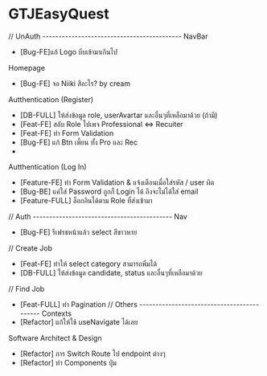 # GTJEasyQuest

// UnAuth -------------------------------------------
NavBar
- [Bug-FE]แก้ Logo บีบเข้ามาเกินไป

Homepage 
- [Bug-FE] จอ Niiki สีอะไร? by cream

Autthentication (Register)
- [DB-FULL] ให้ส่งข้อมูล role, userAvartar และอื่นๆที่เหลือมาด้วย (ถ้ามี)
- [Feat-FE] สลับ Role ไปเพจ Professional <=> Recuiter
- [Feat-FE] ทำ Form Validation
- [Bug-FE] แก้ Btn เพี้ยน ทั้ง Pro และ Rec
- 


Autthentication (Log In)
- [Feature-FE] ทำ Form Validation & แจ้งเตือนเมื่อใส่รหัส / user ผิด
- [Bug-BE] แค่ใส่ Password ถูกก็ Login ได้ ถึงจะไม่ได้ใส่ email
- [Feature-FULL] ล็อกอินได้ตาม Role ที่ส่งเข้ามา

// Auth -------------------------------------------
Nav
- [Bug-FE] รีเฟรชหน้าแล้ว select สีขาวหาย

// Create Job
- [Feat-FE] ทำให้ select category สามารถพืมได้ 
- [DB-FULL] ให้ส่งข้อมูล candidate, status และอื่นๆที่เหลือมาด้วย

// Find Job 
- [Feat-FULL] ทำ Pagination
// Others -------------------------------------------
Contexts
- [Refactor] แก้ให้ใช้ useNavigate ได้เลย
  
Software Architect & Design
- [Refactor] การ Switch Route ไป endpoint ต่างๆ
- [Refactor] ทำ Components ปุ่ม